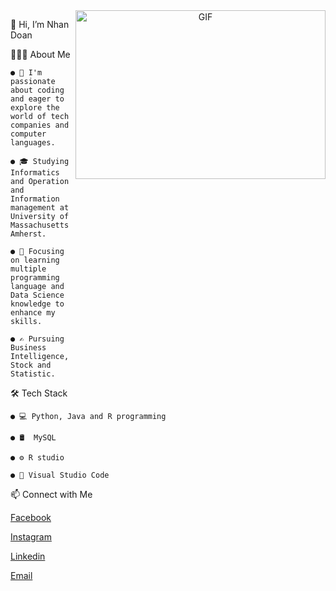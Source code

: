 <a target="_blank" align="center">
  <img align="right" top="500" height="270" width="400" alt="GIF" src="Sophie%20Nguyen%20-%20CatCat.gif">
</a>

👋 Hi, I’m Nhan Doan

👨🏻‍💻  About Me

    ● 👀 I'm passionate about coding and eager to explore the world of tech companies and computer languages.
  
    ● 🎓 Studying Informatics and Operation and Information management at University of Massachusetts Amherst.
    
    ● 🌱 Focusing on learning multiple programming language and Data Science knowledge to enhance my skills.
  
    ● ✍️ Pursuing Business Intelligence, Stock and Statistic.

🛠  Tech Stack

    ● 💻 Python, Java and R programming
    
    ● 🛢  MySQL
    
    ● ⚙️ R studio
    
    ● 🔧 Visual Studio Code

📫 Connect with Me

   [Facebook](https://www.facebook.com/nhandoan.1203/)
   
   [Instagram](https://www.instagram.com/bin.nes/)
   
   [Linkedin](https://www.linkedin.com/in/nhandoan1203/)
   
   [Email](https://mail.google.com/mail/nsdoan)

<!---
NhanDoan1203/NhanDoan1203 is a ✨ special ✨ repository because its `README.md` (this file) appears on your GitHub profile.
You can click the Preview link to take a look at your changes.
--->
